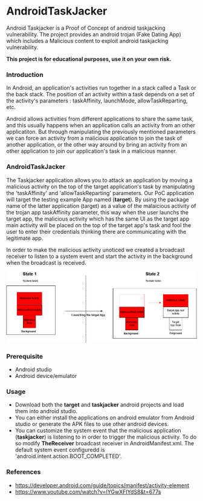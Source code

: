 # AndroidTaskJacker

Android Taskjacker is a Proof of Concept of android taskjacking vulnerability. The project provides an android trojan (Fake Dating App) which includes a Malicious content to exploit android taskjacking vulnerability.

**This project is for educational purposes, use it on your own risk.**

### Introduction

In Android, an application's activities run together in a stack called a Task or the back stack. The position of an activity within a task depends on a set of the activity's parameters : taskAffinity, launchMode, allowTaskReparting, etc.

Android allows activities from different applications to share the same task, and this usually happens when an application calls an activity from an other applicatiton.
But through manipulating the previously mentioned parameters we can force an activity from a malicious application to join the task of another application, or the other way around by bring an activity from an other application to join our application's task in a malicious manner.

### AndroidTaskJacker

The Taskjacker application allows you to attack an application by moving a malicious activity on the top of the target application's task by manipulating the 'taskAffinity' and 'allowTaskReparting' parameters. Our PoC application will target the testing example App named (**target**). By using the package name of the latter application (target) as a value of the malaicious activity of the trojan app taskAffinity parameter, this way when the user launchs the target app, the malicious activity which has the same UI as the target app main activity will be placed on the top of the target app's task and fool the user to enter their credentials thinking there are communicating with the legitimate app.

In order to make the malicious activity unoticed we created a broadcast receiver to listen to a system event and start the activity in the background when the broadcast is received.

![Scenarion](Images/task-jacking-scenario.jpg)

### Prerequisite

- Android studio
- Android device/emulator

### Usage

- Download both the **target** and **taskjacker** android projects and load them into android studio.
- You can either install the applications on android emulator from Android studio or generate the APK files to use other android devices.
- You can customize the system event that the malicious application (**taskjacker**) is listening to in order to trigger the malicious activity. To do so modify **TheReceiver** broadcast receiver in AndroidManifest.xml. The default system event configuredd is 'android.intent.action.BOOT_COMPLETED'.

### References

- https://developer.android.com/guide/topics/manifest/activity-element
- https://www.youtube.com/watch?v=IYGwXFIYdS8&t=677s
